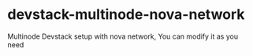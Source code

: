 devstack-multinode-nova-network
===============================

Multinode Devstack setup with nova network,
You can modify it as you need
